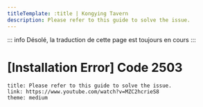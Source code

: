 ```yaml
---
titleTemplate: :title | Kongying Tavern
description: Please refer to this guide to solve the issue.
---
```


::: info
Désolé, la traduction de cette page est toujours en cours
:::

[文：安装报错，错误码2503]: # 'https://support.qq.com/products/321980/faqs/97117'

# [Installation Error] Code 2503

```card
title: Please refer to this guide to solve the issue.
link: https://www.youtube.com/watch?v=MZC2hcrieS8
theme: medium
```
